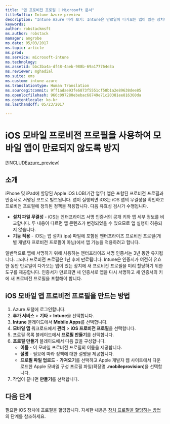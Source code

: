 ```yaml
---
title: "앱 프로비전 프로필 | Microsoft 문서"
titleSuffix: Intune Azure preview
description: "Intune Azure 미리 보기: Intune은 만료일이 다가오는 앱이 있는 장치에 새 프로비전 프로필을 미리 할당하기 위한 도구를 제공합니다."
keywords: 
author: robstackmsft
ms.author: robstack
manager: angrobe
ms.date: 05/03/2017
ms.topic: article
ms.prod: 
ms.service: microsoft-intune
ms.technology: 
ms.assetid: bbc3ba4a-df48-4aeb-988b-69a177764e3a
ms.reviewer: mghadial
ms.suite: ems
ms.custom: intune-azure
ms.translationtype: Human Translation
ms.sourcegitcommit: 9ff1adae93fe6873f5551cf58b1a2e89638dee85
ms.openlocfilehash: 966c097280ebebac68749e71c20381ee816360da
ms.contentlocale: ko-kr
ms.lasthandoff: 05/23/2017

---
```


# <a name="use-ios-mobile-provisioning-profiles-to-prevent-your-apps-from-expiring"></a>iOS 모바일 프로비전 프로필을 사용하여 모바일 앱이 만료되지 않도록 방지

[!INCLUDE[azure_preview](./includes/azure_preview.md)]

## <a name="introduction"></a>소개

iPhone 및 iPad에 할당된 Apple iOS LOB(기간 업무) 앱은 포함된 프로비전 프로필과 인증서로 서명된 코드로 빌드됩니다. 앱이 실행되면 iOS는 iOS 앱의 무결성을 확인하고 프로비전 프로필에 정의된 정책을 적용합니다. 다음 유효성 검사가 수행됩니다.

- **설치 파일 무결성** - iOS는 엔터프라이즈 서명 인증서의 공개 키와 앱 세부 정보를 비교합니다. 두 내용이 다르면 앱 콘텐츠가 변경되었을 수 있으므로 앱 실행이 허용되지 않습니다.
- **기능 적용** - iOS는 앱 설치(.ipa) 파일에 포함된 엔터프라이즈 프로비전 프로필(개별 개발자 프로비전 프로필이 아님)에서 앱 기능을 적용하려고 합니다.


일반적으로 앱에 서명하기 위해 사용하는 엔터프라이즈 서명 인증서는 3년 동안 유지됩니다. 그러나 프로비전 프로필은 1년 후에 만료됩니다. Intune은 인증서가 여전히 유효한 동안 만료일이 다가오는 앱이 있는 장치에 새 프로비전 프로필을 미리 할당하기 위한 도구를 제공합니다.
인증서가 만료되면 새 인증서로 앱을 다시 서명하고 새 인증서의 키에 새 프로비전 프로필을 포함해야 합니다.


## <a name="how-to-create-an-ios-mobile-app-provisioning-profile"></a>iOS 모바일 앱 프로비전 프로필을 만드는 방법

1. Azure 포털에 로그인합니다.
2. **추가 서비스** > **기타** > **Intune**을 선택합니다.
3. **Intune** 블레이드에서 **Mobile Apps**를 선택합니다.
1.  **모바일 앱** 워크로드에서 **관리** > **iOS 프로비전 프로필**을 선택합니다.
2.  프로필 목록 블레이드에서 **프로필 만들기**를 선택합니다.
3. **프로필 만들기** 블레이드에서 다음 값을 구성합니다.
    - **이름** - 이 모바일 프로비전 프로필의 이름을 제공합니다.
    - **설명** - 필요에 따라 정책에 대한 설명을 제공합니다.
    - **프로필 파일 업로드** - **가져오기**를 선택하고 Apple 개발자 웹 사이트에서 다운로드한 Apple 모바일 구성 프로필 파일(확장명 **.mobileprovision**)을 선택합니다.
4. 작업이 끝나면 **만들기**를 선택합니다.

## <a name="next-steps"></a>다음 단계

필요한 iOS 장치에 프로필을 할당합니다. 자세한 내용은 [장치 프로필을 할당하는 방법](device-profile-assign.md)의 단계를 참조하세요.

